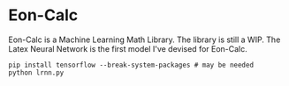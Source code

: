 # Eon-Calc

Eon-Calc is a Machine Learning Math Library. The library is still a WIP. 
The Latex Neural Network is the first model I've devised for Eon-Calc.

```
pip install tensorflow --break-system-packages # may be needed
python lrnn.py
```

